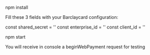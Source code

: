   npm install

Fill these 3 fields with your Barclaycard configuration:

  const shared_secret = ''
  const enterprise_id = ''
  const client_id = ''

  npm start

  You will receive in console a beginWebPayment request for testing
